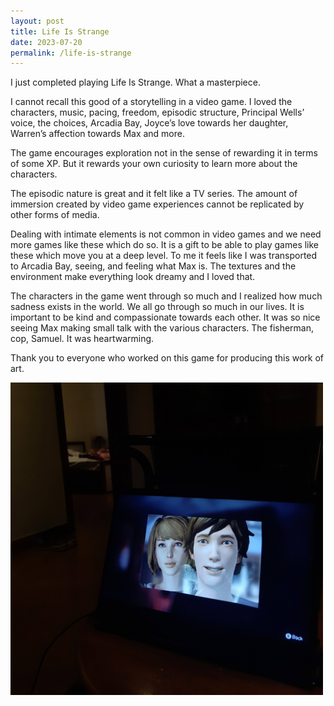 ```yaml
---
layout: post
title: Life Is Strange
date: 2023-07-20
permalink: /life-is-strange
---
```


I just completed playing Life Is Strange. What a masterpiece.

I cannot recall this good of a storytelling in a video game. I loved the characters, music, pacing, freedom, episodic structure, Principal Wells’ voice, the choices, Arcadia Bay, Joyce’s love towards her daughter, Warren’s affection towards Max and more.

The game encourages exploration not in the sense of rewarding it in terms of some XP. But it rewards your own curiosity to learn more about the characters.

The episodic nature is great and it felt like a TV series. The amount of immersion created by video game experiences cannot be replicated by other forms of media.

Dealing with intimate elements is not common in video games and we need more games like these which do so.
It is a gift to be able to play games like these which move you at a deep level. To me it feels like I was transported to Arcadia Bay, seeing, and feeling what Max is. The textures and the environment make everything look dreamy and I loved that.

The characters in the game went through so much and I realized how much sadness exists in the world. We all go through so much in our lives. It is important to be kind and compassionate towards each other.
It was so nice seeing Max making small talk with the various characters. The fisherman, cop, Samuel. It was heartwarming.

Thank you to everyone who worked on this game for producing this work of art.

<img src='../assets/life-is-strange/life-is-strange.jpg' height='500px' width='500px' 
style="object-fit: cover
max-width: 100%;
height: auto;
">
